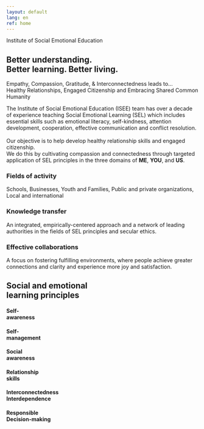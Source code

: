 ```yaml
---
layout: default
lang: en
ref: home
---
```


<div class="box">
<div>Institute of Social Emotional Education</div>
<h2>Better understanding.<br/>
Better learning. Better living.</h2>
</div>

<div class="quote-container">
<span class="quote">
Empathy, Compassion, Gratitude, & Interconnectedness leads to... <br/>
Healthy Relationships,
Engaged Citizenship and Embracing Shared Common Humanity
</span>
</div>

<p>
The Institute of Social Emotional Education (ISEE) team has over a decade of experience teaching Social Emotional Learning (SEL) which includes essential skills such as emotional literacy, self-kindness, attention development, cooperation, effective communication and conflict resolution.
<br/><br/>
Our objective is to help develop healthy relationship skills and engaged citizenship.
<br/>
We do this by cultivating compassion and connectedness through targeted application of SEL principles in the three domains of <b>ME</b>, <b>YOU</b>, and <b>US</b>.
</p>

<section class="row">
<div class="third">
<h3>Fields of activity</h3>
Schools, Businesses, Youth and Families, Public and private organizations, Local and international
</div>

<div class="third">
<h3>Knowledge transfer</h3>
An integrated, empirically-centered approach and a network of leading authorities in the fields of SEL principles and secular ethics.
</div>

<div class="third">
<h3>Effective collaborations</h3>
A focus on fostering fulfilling environments, where people achieve greater connections and clarity and experience more joy and satisfaction.
</div>
</section>

<div class="box">
<h2>Social and emotional<br/>
learning principles</h2>
</div>

<section class="row" id="fifths">
<div class="fifth">
<h4>Self-<br/>awareness</h4>
</div>
<div class="fifth">
<h4>Self-<br/>management</h4>
</div>
<div class="fifth">
<h4>Social<br/>awareness</h4>
</div>
<div class="fifth">
<h4>Relationship<br/> skills</h4>
</div>
<div class="fifth">
<h4>Interconnectedness<br/>Interdependence</h4>
</div>
<div class="fifth">
<h4>Responsible<br/>Decision-making</h4>
</div>
</section>
